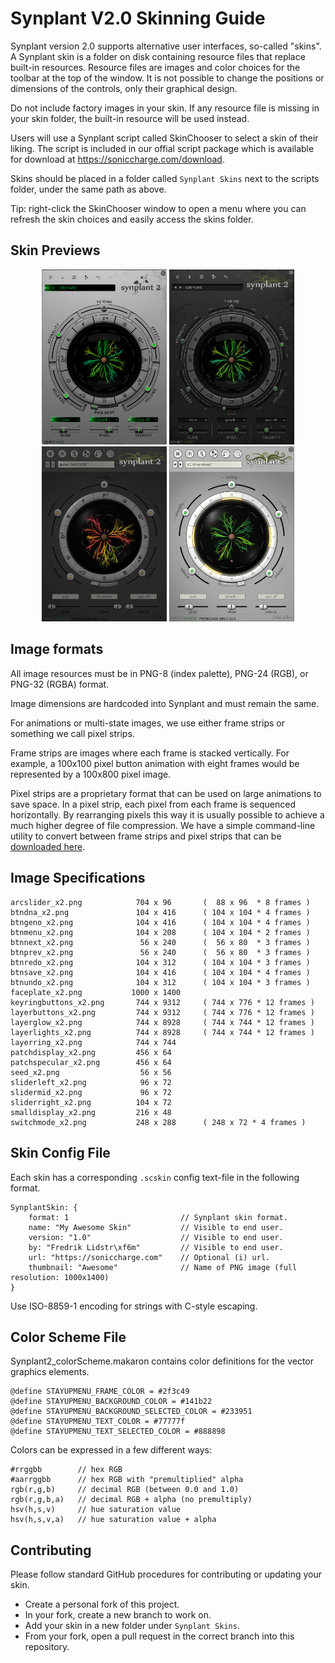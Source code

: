 Synplant V2.0 Skinning Guide
==============================

Synplant version 2.0 supports alternative user interfaces, so-called "skins". A Synplant skin is a folder on disk containing resource files that replace built-in resources. Resource files are images and color choices for the toolbar at the top of the window. It is not possible to change the positions or dimensions of the controls, only their graphical design.

Do not include factory images in your skin. If any resource file is missing in your skin folder, the built-in resource will be used instead. 

Users will use a Synplant script called SkinChooser to select a skin of their liking. The script is included in our offial script package which is available for download at https://soniccharge.com/download.

Skins should be placed in a folder called `Synplant Skins` next to the scripts folder, under the same path as above.

Tip: right-click the SkinChooser window to open a menu where you can refresh the skin choices and easily access the skins folder.

Skin Previews
-------------
<p align="center">
  <img src="Synplant%20Skins/Orchard/thumbnail.png" alt="Orchard" width="200" />
  <img src="Synplant%20Skins/Greyone/thumbnail.png" alt="Greyone" width="200" />
  <img src="Synplant%20Skins/Nightshift/Nightshift.png" alt="Nightshift" width="200" />
  <img src="Synplant%20Skins/factory/factory.png" alt="Factory" width="200" />
</p>



Image formats
-------------
All image resources must be in PNG-8 (index palette), PNG-24 (RGB), or PNG-32 (RGBA) format.

Image dimensions are hardcoded into Synplant and must remain the same.

For animations or multi-state images, we use either frame strips or something we call pixel strips. 

Frame strips are images where each frame is stacked vertically. For example, a 100x100 pixel button animation with eight frames would be represented by a 100x800 pixel image.

Pixel strips are a proprietary format that can be used on large animations to save space. In a pixel strip, each pixel from each frame is sequenced horizontally. By rearranging pixels this way it is usually possible to achieve a much higher degree of file compression. We have a simple command-line utility to convert between frame strips and pixel strips that can be [downloaded here](https://github.com/fredli74/pixelSequencer/releases/latest).

Image Specifications
--------------------
```
arcslider_x2.png            704 x 96       (  88 x 96  * 8 frames )
btndna_x2.png               104 x 416      ( 104 x 104 * 4 frames )
btngeno_x2.png              104 x 416      ( 104 x 104 * 4 frames )
btnmenu_x2.png              104 x 208      ( 104 x 104 * 2 frames )
btnnext_x2.png               56 x 240      (  56 x 80  * 3 frames )
btnprev_x2.png               56 x 240      (  56 x 80  * 3 frames )
btnredo_x2.png              104 x 312      ( 104 x 104 * 3 frames )
btnsave_x2.png              104 x 416      ( 104 x 104 * 4 frames )
btnundo_x2.png              104 x 312      ( 104 x 104 * 3 frames )
faceplate_x2.png           1000 x 1400
keyringbuttons_x2.png       744 x 9312     ( 744 x 776 * 12 frames )
layerbuttons_x2.png         744 x 9312     ( 744 x 776 * 12 frames )
layerglow_x2.png            744 x 8928     ( 744 x 744 * 12 frames )
layerlights_x2.png          744 x 8928     ( 744 x 744 * 12 frames )
layerring_x2.png            744 x 744
patchdisplay_x2.png         456 x 64
patchspecular_x2.png        456 x 64
seed_x2.png                  56 x 56
sliderleft_x2.png            96 x 72
slidermid_x2.png             96 x 72
sliderright_x2.png          104 x 72
smalldisplay_x2.png         216 x 48
switchmode_x2.png           248 x 288      ( 248 x 72 * 4 frames )
```

Skin Config File
----------------
Each skin has a corresponding `.scskin` config text-file in the following format.
```
SynplantSkin: {
    format: 1                         // Synplant skin format.
    name: "My Awesome Skin"           // Visible to end user.
    version: "1.0"                    // Visible to end user.
    by: "Fredrik Lidstr\xf6m"         // Visible to end user.
    url: "https://soniccharge.com"    // Optional (i) url.
    thumbnail: "Awesome"              // Name of PNG image (full resolution: 1000x1400)
}
```
Use ISO-8859-1 encoding for strings with C-style escaping.


Color Scheme File
-----------------
Synplant2_colorScheme.makaron contains color definitions for the vector graphics elements.
```
@define STAYUPMENU_FRAME_COLOR = #2f3c49
@define STAYUPMENU_BACKGROUND_COLOR = #141b22
@define STAYUPMENU_BACKGROUND_SELECTED_COLOR = #233951
@define STAYUPMENU_TEXT_COLOR = #77777f
@define STAYUPMENU_TEXT_SELECTED_COLOR = #888898
```
Colors can be expressed in a few different ways:
```
#rrggbb        // hex RGB
#aarrggbb      // hex RGB with "premultiplied" alpha
rgb(r,g,b)     // decimal RGB (between 0.0 and 1.0)
rgb(r,g,b,a)   // decimal RGB + alpha (no premultiply)
hsv(h,s,v)     // hue saturation value
hsv(h,s,v,a)   // hue saturation value + alpha
```


Contributing
------------
Please follow standard GitHub procedures for contributing or updating your skin.
* Create a personal fork of this project.
* In your fork, create a new branch to work on.
* Add your skin in a new folder under `Synplant Skins`.
* From your fork, open a pull request in the correct branch into this repository.
